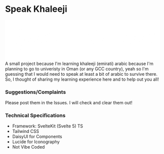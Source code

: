 # Speak Khaleeji
![white text banner](https://github.com/Jaasim2008/SpeakKhaleeji/blob/238933788442a9f910c21c1490aaa8b59b5aa391/static/banner-whitetext.png "Banner - White Text")
A small project because I'm learning khaleeji (emirati) arabic because I'm planning to go to univeristy in Oman (or any GCC country), yeah so I'm guessing that I would need to speak at least a bit of arabic to survive there. So, I thought of sharing my learning experience here and to help out you all!

### Suggestions/Complaints
Please post them in the Issues. I will check and clear them out!

### Technical Specifications
- Framework: SvelteKit (Svelte 5) TS
- Tailwind CSS
- DaisyUI for Components
- Lucide for Iconography
- Not Vibe Coded